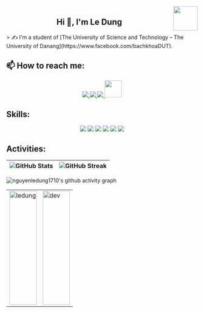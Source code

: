 <!-- <img align="left" width="400" src="https://github.githubassets.com/images/modules/profile/profile-first-repo.svg" /> -->
<img align="right" width="64" src="https://avatars.githubusercontent.com/u/188955856?v=4" /> 
<!-- <img align="right" width="64" src="https://img.icons8.com/color/48/vietnam-circular.png" /> -->

<h2 align="center">Hi 👋, I'm Le Dung</h2>
> ✍ I'm a student of [The University of Science and Technology – The University of Danang](https://www.facebook.com/bachkhoaDUT).
<br />

## 📫 How to reach me:

<p align="center">
  <a href="https://www.facebook.com/nguyen.dung.462351" alt="Facebook">
    <img src="https://img.icons8.com/fluent/48/000000/facebook-new.png" target="_blank" />
  </a> 
  <a href="https://github.com/nguyenledung1710" alt="Github">
    <img src="https://img.icons8.com/fluent/48/000000/github.png"/>
  </a> 
  <a href="mailto:nguyenledung1710@gmail.com" alt="Email">
    <img src="https://img.icons8.com/fluent/48/000000/mailing.png"/>
  </a>
  <a href="https://www.instagram.com/nguyen.dung.1710?igsh=cmo4bHZsM2psMjdu&utm_source=qr" alt="Instagram">
    <img width= 45px src="https://cdn-icons-png.flaticon.com/512/15713/15713420.png"  style="margin-left=50px"/>
  </a>
</p>

## Skills:
<p align="center">
  <img src="https://img.icons8.com/color/48/000000/mysql-logo.png"/>
  <img src="https://img.icons8.com/color/48/000000/git.png"/>
  <img src="https://img.icons8.com/color/48/000000/github-2.png"/>
  <img src="https://img.icons8.com/color/48/000000/visual-studio-code-2019.png"/>
  <img src="https://img.icons8.com/color/48/null/visual-studio--v2.png"/>
  <img src="https://img.icons8.com/color/48/000000/trello.png"/>
</p>




## Activities:

| <img src="https://github-readme-stats.vercel.app/api?username=nguyenledung1710&show_icons=true&theme=tokyonight&bg_color=ffffff" alt="GitHub Stats"/> | <img src="https://github-readme-streak-stats.herokuapp.com/?user=nguyenledung1710&theme=radical&background=FFFFFF&dates=000000" alt="GitHub Streak"/> |
|---|---|




![nguyenledung1710's github activity graph](https://github-readme-activity-graph.vercel.app/graph?username=nguyenledung1710&theme=vue&custom_title=Theme+vue&radius=16&hide_border=true&bg_color=ffffff&point=FFD700)


<table style="width:100%;">
  <tr>
    <td style="width:50%; vertical-align:middle;">
      <img src="https://github-readme-stats.vercel.app/api/top-langs/?username=nguyenledung1710&bg_color=FFFFFF00&text_color=179fa3&layout=compact&hide=CSS&langs_count=10&custom_title=Top%20ngôn%20ngữ%20được%20dùng" 
           alt="ledung" style="width:100%; height:300px; object-fit:contain;"/>
    </td>
    <td style="width:50%; vertical-align:middle;">
      <img src="https://cdn.dribbble.com/users/1059583/screenshots/4171367/coding-freak.gif" 
           alt="dev" style="width:100%; height:300px; object-fit:contain;"/>
    </td>
  </tr>
</table>



